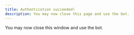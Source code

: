 ```yaml
---
title: Authentication succeeded!
description: You may now close this page and use the bot.
---
```


You may now close this window and use the bot.